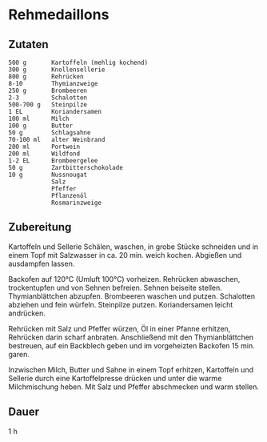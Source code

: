 # Rehmedaillons

## Zutaten

	500 g       Kartoffeln (mehlig kochend)
	300 g       Knollensellerie
	800 g       Rehrücken
	8-10        Thymianzweige
	250 g       Brombeeren
	2-3         Schalotten
	500-700 g   Steinpilze
	1 EL        Koriandersamen
	100 ml      Milch
	100 g       Butter
	50 g        Schlagsahne
	70-100 ml   alter Weinbrand
	200 ml      Portwein
	200 ml      Wildfond
	1-2 EL      Brombeergelee
	50 g        Zartbitterschokolade
	10 g        Nussnougat
	 			Salz
				Pfeffer
				Pflanzenöl
				Rosmarinzweige

## Zubereitung
Kartoffeln und Sellerie Schälen, waschen, in grobe Stücke schneiden und in einem Topf mit Salzwasser in ca. 20 min. weich kochen. Abgießen und ausdampfen lassen.

Backofen auf 120°C (Umluft 100°C) vorheizen. Rehrücken abwaschen, trockentupfen und von Sehnen befreien. Sehnen beiseite stellen. Thymianblättchen abzupfen. Brombeeren waschen und putzen. Schalotten abziehen und fein würfeln. Steinpilze putzen. Koriandersamen leicht andrücken.

Rehrücken mit Salz und Pfeffer würzen, Öl in einer Pfanne erhitzen, Rehrücken darin scharf anbraten. Anschließend mit den Thymianblättchen bestreuen, auf ein Backblech geben und im vorgeheizten Backofen 15 min. garen. 

Inzwischen Milch, Butter und Sahne in einem Topf erhitzen, Kartoffeln und Sellerie durch eine Kartoffelpresse drücken und unter die warme Milchmischung heben. Mit Salz und Pfeffer abschmecken und warm stellen.

## Dauer
1 h